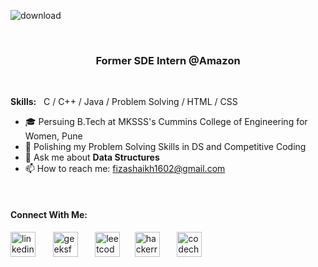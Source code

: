 ![download](https://user-images.githubusercontent.com/65342304/128605080-c11408f7-611b-47ac-9909-5e0d0b10ca2e.png)

<p>&nbsp;</p>

### <p align="center">Former SDE Intern @Amazon</p>

<p>&nbsp;</p>

**Skills:** &nbsp;  C / C++ / Java / Problem Solving / HTML / CSS

- 🎓 Persuing B.Tech at MKSSS's Cummins College of Engineering for Women, Pune
- 🌱 Polishing my Problem Solving Skills in DS and Competitive Coding
- 💬 Ask me about **Data Structures**
- 📫 How to reach me: fizashaikh1602@gmail.com 

<br/>

#### Connect With Me:

[<img src='https://cdn.jsdelivr.net/npm/simple-icons@3.0.1/icons/linkedin.svg' alt='linkedin' height='40' title='LinkedIn'>](https://www.linkedin.com/in/fizashaikh16) &nbsp; &nbsp; &nbsp; [<img src='https://cdn.jsdelivr.net/npm/simple-icons@3.0.1/icons/geeksforgeeks.svg' alt='geeksforgeeks' height='40' title='GeeksforGeeks'>](https://auth.geeksforgeeks.org/user/fizaashaikh/practice/) &nbsp; &nbsp; &nbsp; [<img src='https://cdn.jsdelivr.net/npm/simple-icons@3.0.1/icons/leetcode.svg' alt='leetcode' height='40' title='Leetcode'>](https://leetcode.com/fizaashaikh/)&nbsp; &nbsp; &nbsp; [<img src='https://cdn.jsdelivr.net/npm/simple-icons@3.0.1/icons/hackerrank.svg' alt='hackerrank' height='40' title='HackerRank'>](https://www.hackerrank.com/fizaashaikh16) &nbsp; &nbsp; &nbsp; [<img src='https://cdn.jsdelivr.net/npm/simple-icons@3.0.1/icons/codechef.svg' alt='codechef' height='40' title='CodeChef'>](https://www.codechef.com/users/fizaa_07)  
